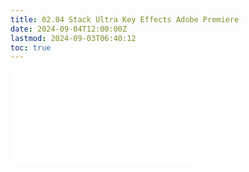 ```yaml
---
title: 02.04 Stack Ultra Key Effects Adobe Premiere
date: 2024-09-04T12:00:00Z
lastmod: 2024-09-03T06:40:12
toc: true
---
```


![Link to included file content](../../../../video/adobe-premiere-pro/better-green-screen-adobe-premiere-stacked-ultra-key-effects.md)
